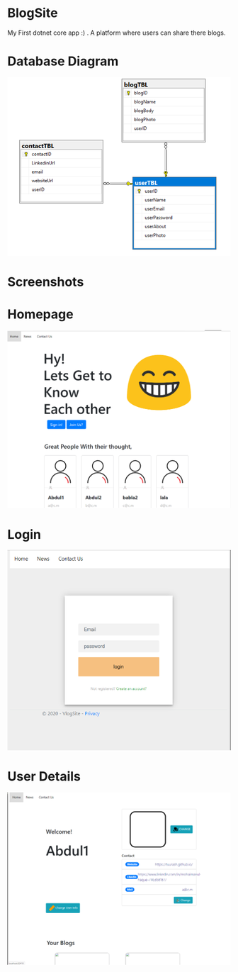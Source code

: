 # BlogSite
My First dotnet core app :) . A platform where users can share there blogs.
# Database Diagram
![](Snaps/4.PNG)<br/>
# Screenshots<br/>
# Homepage<br/>  
![](Snaps/1.PNG)<br/>
# Login
![](Snaps/2.PNG)
# User Details
![](Snaps/3.PNG)

